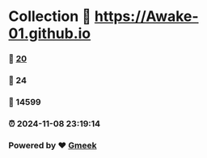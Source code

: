 # Collection :link: https://Awake-01.github.io 
### :page_facing_up: [20](https://Awake-01.github.io/tag.html) 
### :speech_balloon: 24 
### :hibiscus: 14599 
### :alarm_clock: 2024-11-08 23:19:14 
### Powered by :heart: [Gmeek](https://github.com/Meekdai/Gmeek)
